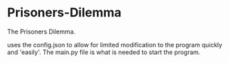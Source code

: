 # Prisoners-Dilemma
 The Prisoners Dilemma.

uses the config.json to allow for limited modification to the program quickly and 'easily'.
The main.py file is what is needed to start the program.
